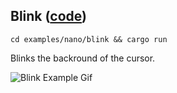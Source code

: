 ## Blink ([code](src/main.rs))

`cd examples/nano/blink && cargo run`

Blinks the backround of the cursor.

![Blink Example Gif](/media/nano/blink_example.gif)